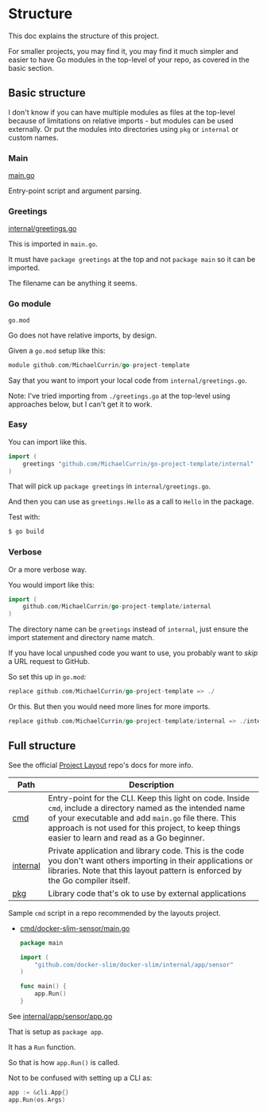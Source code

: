 # Structure

This doc explains the structure of this project.

For smaller projects, you may find it, you may find it much simpler and easier to have Go modules in the top-level of your repo, as covered in the basic section.

## Basic structure

I don't know if you can have multiple modules as files at the top-level because of limitations on relative imports - but modules can be used externally. Or put the modules into directories using `pkg` or `internal` or custom names.

### Main

[main.go](/main.go)

Entry-point script and argument parsing.

### Greetings

[internal/greetings.go](/internal/greetings.go)

This is imported in `main.go`.

It must have `package greetings` at the top and not `package main` so it can be imported.

The filename can be anything it seems.

### Go module

`go.mod`

Go does not have relative imports, by design.

Given a `go.mod` setup like this:

```go
module github.com/MichaelCurrin/go-project-template
```

Say that you want to import your local code from `internal/greetings.go`.

Note: I've tried importing from `./greetings.go` at the top-level using approaches below, but I can't get it to work.

### Easy

You can import like this.

```go
import (
	greetings "github.com/MichaelCurrin/go-project-template/internal"
)
```

That will pick up `package greetings` in `internal/greetings.go`.

And then you can use as `greetings.Hello` as a call to `Hello` in the package.

Test with:

```sh
$ go build
```

### Verbose

Or a more verbose way.

You would import like this:

```go
import (
    github.com/MichaelCurrin/go-project-template/internal
)
```

The directory name can be `greetings` instead of `internal`, just ensure the import statement and directory name match.

If you have local unpushed code you want to use, you probably want to _skip_ a URL request to GitHub.

So set this up in `go.mod`:

```go
replace github.com/MichaelCurrin/go-project-template => ./
```

Or this. But then you would need more lines for more imports.

```go
replace github.com/MichaelCurrin/go-project-template/internal => ./internal
```


## Full structure

See the official [Project Layout](https://github.com/golang-standards/project-layout#go-directories) repo's docs for more info.

| Path                  | Description                                                                                                                                                                                                                                                           |
| --------------------- | --------------------------------------------------------------------------------------------------------------------------------------------------------------------------------------------------------------------------------------------------------------------- |
| [cmd](/cmd/)          | Entry-point for the CLI. Keep this light on code. Inside `cmd`, include a directory named as the intended name of your executable and add `main.go` file there. This approach is not used for this project, to keep things easier to learn and read as a Go beginner. |
| [internal](/internal) | Private application and library code. This is the code you don't want others importing in their applications or libraries. Note that this layout pattern is enforced by the Go compiler itself.                                                                       |
| [pkg](/pkg/)          | Library code that's ok to use by external applications                                                                                                                                                                                                                |

Sample `cmd` script in a repo recommended by the layouts project.

- [cmd/docker-slim-sensor/main.go](https://github.com/docker-slim/docker-slim/blob/master/cmd/docker-slim-sensor/main.go)
    ```go
    package main

    import (
        "github.com/docker-slim/docker-slim/internal/app/sensor"
    )

    func main() {
        app.Run()
    }
    ```

See [internal/app/sensor/app.go](https://github.com/docker-slim/docker-slim/blob/master/internal/app/sensor/app.go)

That is setup as `package app`.

It has a `Run` function.

So that is how `app.Run()` is called.

Not to be confused with setting up a CLI as:

```go
app := &cli.App{}
app.Run(os.Args)
```
